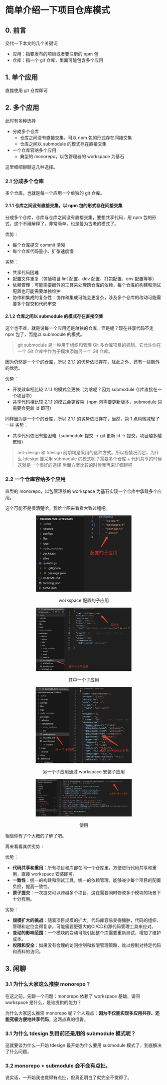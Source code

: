 # 简单介绍一下项目仓库模式

## 0. 前言
交代一下本文的几个关键词

- 应用：指要发布的项目或者要注册的 npm 包
- 仓库：指一个 git 仓库，里面可能包含多个应用

## 1. 单个应用
直接使用 git 仓库即可

## 2. 多个应用
此时有多种选择

- 分成多个仓库
  - 仓库之间没有直接交集，可以 npm 包的形式存在间接交集
  - 仓库之间以 submodule 的模式存在直接交集
- 一个仓库容纳多个应用
  - 典型的 monorepo，以包管理器的 workspace 为基石

这里细细聊聊这几种选择。

### 2.1 分成多个仓库
多个仓库，也就是每一个应用一个单独的 git 仓库。

#### 2.1.1 仓库之间没有直接交集，以 npm 包的形式存在间接交集
分成多个仓库，仓库与仓库之间没有直接交集，要想共享代码，用 npm 包的形式，这个不用解释了，非常简单，也是最为古老的模式了。

优势：
- 每个仓库提交 commit 清晰
- 每个仓库代码量小、扩张速度慢

劣势：
- 共享代码困难
- 配置文件重复（包括项目 lint 配置、dev 配置、打包配置、env 配置等等）
- 依赖管理：可能需要额外的工具来处理跨仓库的依赖，每个仓库的构建和测试配置也可能需要单独维护
- 协作和集成的复杂性：协作和集成可能会更复杂，涉及多个仓库的改动可能需要多个提交和代码审查

#### 2.1.2 仓库之间以 submodule 的模式存在直接交集

这个也不难，就是说每一个应用还是单独的仓库，但是呢？现在共享代码不走 npm 包了，而是以 submodule 的模式。
> git submodule 是一种用于组织和管理 Git 多仓库项目的机制。它允许你在一个 Git 仓库中作为子模块添加另一个 Git 仓库。

因为仍然是一个个的仓库，所以 2.1.1 的优势依旧存在，除此之外，还有一些额外的优势。

优势：
- 开发效率相比较 2.1.1 的模式会更快（为啥呢？因为 submodule 仓库直接在一个项目中）
- 共享代码相比较 2.1.1 的模式会更容易（npm 包需要更新版本，submodule 只需要会更新 id 即可）

同样因为是一个个的仓库，所以 2.1.1 的劣势依旧存在，当然，第 1 点稍微减轻了一些
劣势：
- 共享代码依旧有些困难（submodule 提交 -> git 更新 id -> 提交，项目越多越繁琐）

> ant-design 和 tdesign 前期均是采用的这种方式。所以视情况而定，为什么 tdesign 要采用 submodule 的模式呢？需要多个仓库 + 代码共享的时候这就是一个很好的选择
> 后面方案比较的时候我再来详细聊吧

### 2.2 一个仓库容纳多个应用
典型的 monorepo，以包管理器的 workspace 为基石实现一个仓库中承载多个应用。

这个可能不是很清楚哈，我给个图来看看大致过程吧。

<div align='center'>
  <img src="./img/packages.png" style="zoom:30%;" />
  <p>workspace 配置的子应用</p>
</div>

<div align='center'>
  <img src="./img/one-package.png" style="zoom:30%;" />
  <p>其中一个子应用</p>
</div>

<div align='center'>
  <img src="./img/install.png" style="zoom:30%;" />
  <p>另一个子应用通过 workspace 安装子应用</p>
</div>

<div align='center'>
  <img src="./img/use.png" style="zoom:30%;" />
  <p>使用</p>
</div>

相信你有了个大概的了解了吧。

再来看看其优劣势：

优势：
- **代码共享和重用**：所有项目和库都在同一个仓库里，方便进行代码共享和重用，直接 workspace 安装即可。
- **一致性**：统一的构建和测试工具，统一的依赖管理，能够减少每个项目的配置负担，提高一致性。
- **原子提交**：一次提交可以跨越多个项目，这在需要同时修改多个模块的场景下十分有用。

劣势：
- **规模扩大的挑战**：随着项目规模的扩大，代码库容易变得臃肿，代码的组织、管理和定位变得复杂。可能需要更强大的CI/CD和源代码管理工具来应对。
- **变动的影响范围**：一个模块的变动可能引起整个库需要重新测试，增加了维护成本。
- **权限和安全**：如果没有合理的访问控制和权限管理策略，难以控制对特定代码和资料的访问。

## 3. 闲聊

### 3.1 为什么大家这么推崇 monorepo？

在这之前，先聊一个问题：monorepo 依赖了 workspace 基础，请问 workspace 是什么，是谁提供的能力？

为什么大家这么推崇 monorepo 呢？个人观点：**因为不仅能实现多应用共存、还能究极方便地共享代码**，这两点真的很香。

### 3.1 为什么 tdesign 到目前还是用的 submodule 模式呢？

这就要谈为什么一开始 tdesign 最开始为什么要用 submodule 模式了，到底解决了什么问题。

### 3.2 monorepo + submodule 会不会有点扯。

说实话，一开始我也觉得有点扯，但真正明白了就完全不觉得了。